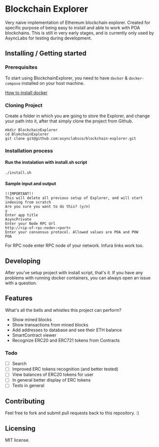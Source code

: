 # Blockchain Explorer
Very naive implementation of Ethereum blockchain explorer. Created for specific purpose of being easy to install and able to work with POA blockchains. This is still in very early stages, and is currently only used by AsyncLabs for testing during development.

## Installing / Getting started

### Prerequisites

To start using BlockchainExplorer, you need to have `docker` & `docker-compose` installed on your host machine.

[How to install docker](https://docs.docker.com/compose/install/)


### Cloning Project

Create a folder in which you are going to store the Explorer, and change your path into it, after that simply clone the project from Github.

```shell
mkdir BlockchainExplorer
cd BlokchainExplorer
git clone git@github.com:asynclabsco/blockchain-explorer.git
```

### Installation process
#### Run the instalation with install.sh script
```shell
./install.sh
```
#### Sample input and output
```shell
!!IMPORTANT!!
This will delete all previous setup of Explorer, and will start indexing from scratch
Are you sure you want to do this? (y/n)
y
Enter app title
AsyncPrivate
Enter your Node RPC Url
http://<ip-of-rpc-node>:<port>
Enter your consensus protocol. Allowed values are POA and POW
POA
```
For RPC node enter RPC node of your network. Infura links work too.

## Developing
After you've setup project with install script, that's it. If you have any problems with running docker containers, you can always open an issue with a question.

## Features

What's all the bells and whistles this project can perform?
* Show mined blocks
* Show transactions from mined blocks
* Add addresses to database and see their ETH balance
* SmartContract viewer
* Recognize ERC20 and ERC721 tokens from Contracts


### Todo
- [ ] Search
- [ ] Improved ERC tokens recognition (and better tested)
- [ ] View balances of ERC20 tokens for user
- [ ] In general better display of ERC tokens
- [ ] Tests in general

## Contributing
Feel free to fork and submit pull requests back to this repository. :)

## Licensing
MIT license.


